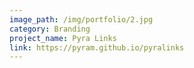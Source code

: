 ```yaml
---
image_path: /img/portfolio/2.jpg
category: Branding
project_name: Pyra Links
link: https://pyram.github.io/pyralinks
---
```


